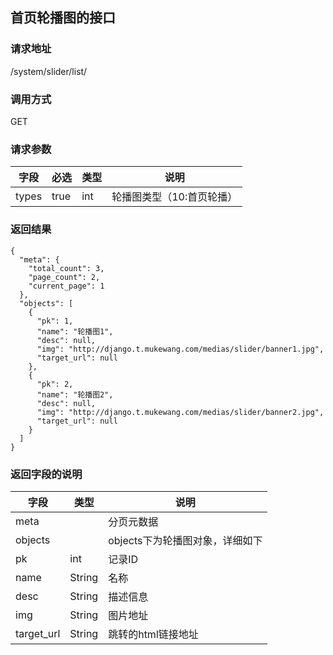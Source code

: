 ## 首页轮播图的接口

### 请求地址

/system/slider/list/

### 调用方式

GET

### 请求参数

<table>
  <thead>
   <tr>
      <th>字段</th>
      <th>必选</th>
      <th>类型</th>
      <th>说明</th>
   </tr>
  </thead>
  <tbody>
   <tr class="warning">
      <td>types</td>
      <td>true</td>
      <td>int</td>
      <td>轮播图类型（10:首页轮播）</td>
   </tr>
  </tbody>
</table>

### 返回结果

```
{
  "meta": {
    "total_count": 3,
    "page_count": 2,
    "current_page": 1
  },
  "objects": [
    {
      "pk": 1,
      "name": "轮播图1",
      "desc": null,
      "img": "http://django.t.mukewang.com/medias/slider/banner1.jpg",
      "target_url": null
    },
    {
      "pk": 2,
      "name": "轮播图2",
      "desc": null,
      "img": "http://django.t.mukewang.com/medias/slider/banner2.jpg",
      "target_url": null
    }
  ]
}
```

### 返回字段的说明

<table class="table table-hover table-condensed">
  <thead>
   <tr>
      <th>字段</th>
      <th>类型</th>
      <th>说明</th>
   </tr>
  </thead>
  <tbody>
    <tr class="info">
      <td>meta</td>
      <td></td>
      <td>分页元数据</td>
   </tr>
   <tr class="info">
      <td>objects</td>
      <td></td>
      <td>objects下为轮播图对象，详细如下</td>
   </tr>
   <tr>
      <td>pk</td>
      <td>int</td>
      <td>记录ID</td>
   </tr>
   <tr>
      <td>name</td>
      <td>String</td>
      <td>名称</td>
   </tr>
   <tr>
      <td>desc</td>
      <td>String</td>
      <td>描述信息</td>
   </tr>
   <tr>
      <td>img</td>
      <td>String</td>
      <td>图片地址</td>
   </tr>
   <tr>
      <td>target_url</td>
      <td>String</td>
      <td>跳转的html链接地址</td>
   </tr>
  </tbody>
</table>